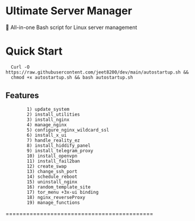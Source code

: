 # Ultimate Server Manager
 🔧 All-in-one Bash script for Linux server management


# Quick Start
                                  
      Curl -O https://raw.githubusercontent.com/jeet8200/dev/main/autostartup.sh &&
      chmod +x autostartup.sh && bash autostartup.sh 

## Features
            1) update_system 
            2) install_utilities 
            3) install_nginx 
            4) manage_nginx 
            5) configure_nginx_wildcard_ssl 
            6) install_x_ui 
            7) handle_reality_ez 
            8) install_hiddify_panel 
            9) install_telegram_proxy 
            10) install_openvpn 
            11) install_fail2ban 
            12) create_swap 
            13) change_ssh_port 
            14) schedule_reboot 
            15) uninstall_nginx 
            16) random_template_site 
            17) tor_menu +3x-ui binding 
            18) nginx_reverseProxy 
            19) manage_functions 




===========================================
